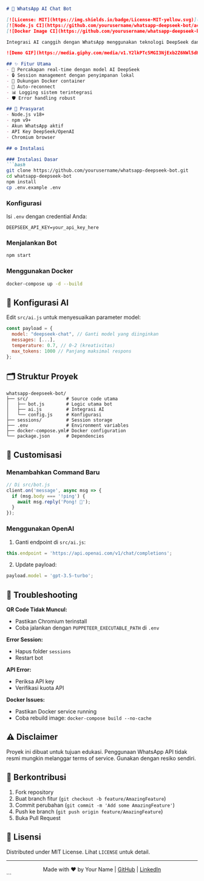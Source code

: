 
```markdown
# 🤖 WhatsApp AI Chat Bot

[![License: MIT](https://img.shields.io/badge/License-MIT-yellow.svg)](https://opensource.org/licenses/MIT)
[![Node.js CI](https://github.com/yourusername/whatsapp-deepseek-bot/actions/workflows/node.js.yml/badge.svg)](https://github.com/yourusername/whatsapp-deepseek-bot/actions)
[![Docker Image CI](https://github.com/yourusername/whatsapp-deepseek-bot/actions/workflows/docker-image.yml/badge.svg)](https://github.com/yourusername/whatsapp-deepseek-bot/actions)

Integrasi AI canggih dengan WhatsApp menggunakan teknologi DeepSeek dan whatsapp-web.js. Bot ini mampu melakukan percakapan natural dengan memanfaatkan model bahasa terbaru.

![Demo GIF](https://media.giphy.com/media/v1.Y2lkPTc5MGI3NjExb2Z6NWl5dHh0a3B4Z2s0eG0ybmJhZ3l6eHh4N2h0YjU1b2R6eW5odyZlcD12MV9pbnRlcm5hbF9naWZfYnlfaWQmY3Q9Zw/26tn33aiTi1jkl6H6/giphy.gif)

## ✨ Fitur Utama
- 💬 Percakapan real-time dengan model AI DeepSeek
- 🔒 Session management dengan penyimpanan lokal
- 🐳 Dukungan Docker container
- 🔄 Auto-reconnect
- 📊 Logging sistem terintegrasi
- 🛡️ Error handling robust

## 🚀 Prasyarat
- Node.js v18+
- npm v9+
- Akun WhatsApp aktif
- API Key DeepSeek/OpenAI
- Chromium browser

## ⚙️ Instalasi

### Instalasi Dasar
```bash
git clone https://github.com/yourusername/whatsapp-deepseek-bot.git
cd whatsapp-deepseek-bot
npm install
cp .env.example .env
```

### Konfigurasi
Isi `.env` dengan credential Anda:
```env
DEEPSEEK_API_KEY=your_api_key_here
```

### Menjalankan Bot
```bash
npm start
```

### Menggunakan Docker
```bash
docker-compose up -d --build
```

## 🧠 Konfigurasi AI
Edit `src/ai.js` untuk menyesuaikan parameter model:
```javascript
const payload = {
  model: "deepseek-chat", // Ganti model yang diinginkan
  messages: [...],
  temperature: 0.7, // 0-2 (kreativitas)
  max_tokens: 1000 // Panjang maksimal respons
};
```

## 🗂 Struktur Proyek
```
whatsapp-deepseek-bot/
├── src/              # Source code utama
│   ├── bot.js        # Logic utama bot
│   ├── ai.js         # Integrasi AI
│   └── config.js     # Konfigurasi
├── sessions/         # Session storage
├── .env              # Environment variables
├── docker-compose.yml# Docker configuration
└── package.json      # Dependencies
```

## 🔧 Customisasi
### Menambahkan Command Baru
```javascript
// Di src/bot.js
client.on('message', async msg => {
  if (msg.body === '!ping') {
    await msg.reply('Pong! 🏓');
  }
});
```

### Menggunakan OpenAI
1. Ganti endpoint di `src/ai.js`:
```javascript
this.endpoint = 'https://api.openai.com/v1/chat/completions';
```
2. Update payload:
```javascript
payload.model = 'gpt-3.5-turbo';
```

## 🚨 Troubleshooting
**QR Code Tidak Muncul:**
- Pastikan Chromium terinstall
- Coba jalankan dengan `PUPPETEER_EXECUTABLE_PATH` di `.env`

**Error Session:**
- Hapus folder `sessions`
- Restart bot

**API Error:**
- Periksa API key
- Verifikasi kuota API

**Docker Issues:**
- Pastikan Docker service running
- Coba rebuild image: `docker-compose build --no-cache`

## ⚠️ Disclaimer
Proyek ini dibuat untuk tujuan edukasi. Penggunaan WhatsApp API tidak resmi mungkin melanggar terms of service. Gunakan dengan resiko sendiri.

## 🤝 Berkontribusi
1. Fork repository
2. Buat branch fitur (`git checkout -b feature/AmazingFeature`)
3. Commit perubahan (`git commit -m 'Add some AmazingFeature'`)
4. Push ke branch (`git push origin feature/AmazingFeature`)
5. Buka Pull Request

## 📄 Lisensi
Distributed under MIT License. Lihat `LICENSE` untuk detail.

---

<div align="center">
  Made with ❤️ by Your Name | 
  <a href="https://github.com/yourusername">GitHub</a> | 
  <a href="https://linkedin.com/in/yourprofile">LinkedIn</a>
</div>
```